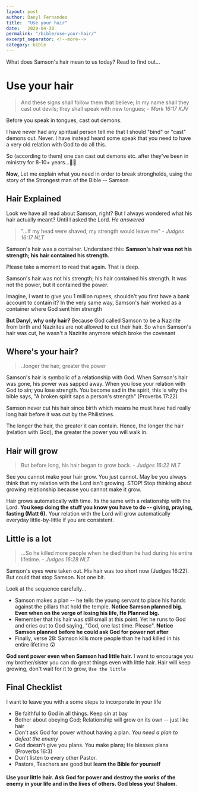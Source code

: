 ```yaml
---
layout: post
author: Danyl Fernandes
title:  "Use your hair"
date:   2020-04-30
permalink: "/bible/use-your-hair/"
excerpt_separator: <!--more-->
category: bible
---
```

What does Samson's hair mean to us today? Read to find out...
<!--more-->

# Use your hair 

> And these signs shall follow them that believe; In my name shall they cast out devils; they shall speak with new tongues; - *Mark 16:17 KJV*

Before you speak in tongues, cast out demons.

I have never had any spiritual person tell me that I should "bind" or "cast" demons out. Never. I have instead heard some speak that you need to have a very old relation with God to do all this. 

So (according to them) one can cast out demons etc. after they've been in ministry for 8-10+ years...:man_facepalming:

**Now,** Let me explain what you need in order to break strongholds, using the story of the Strongest man of the Bible -- Samson

## Hair Explained

Look we have all read about Samson, right? But I always wondered what his hair actually meant? Until I asked the Lord. *He answered*

> "...If my head were shaved, my strength would leave me" - *Judges 16:17 NLT*

Samson's hair was a container. Understand this: **Samson's hair was not his strength; his hair contained his strength**.

Please take a moment to read that again. That is deep.

Samson's hair was not his strength; his hair contained his strength. It was not the power, but  it contained the power.

Imagine, I want to give you 1 million rupees, shouldn't you first have a bank account to contain it? In the very same way, Samson's hair worked as a container where God sent him strength

**But Danyl, why only hair?** Because God called Samson to be a Nazirite from birth and Nazirites are not allowed to cut their hair. So when Samson's hair was cut, he wasn't a Nazirite anymore which broke the covenant

## Where's your hair?

> ..longer the hair, greater the power

Samson's hair is symbolic of a relationship with God. When Samson's hair was gone, his power was sapped away. When you lose your relation with God to sin; you lose strength. You become sad in the spirit, this is why the bible says, "A broken spirit saps a person's strength" (Proverbs 17:22) 

Samson never cut his hair since birth which means he must have had really long hair before it was cut by the Philistines.

The longer the hair, the greater it can contain. Hence, the longer the hair (relation with God), the greater the power you will walk in.

## Hair will grow

> But before long, his hair began to grow back. - *Judges 16:22 NLT*	

See you cannot make your hair grow. You just cannot. May be you always think that my relation with the Lord isn't growing. STOP! Stop thinking about growing relationship because you cannot make it grow.

Hair grows automatically with time. Its the same with a relationship with the Lord. **You keep doing the stuff you know you have to do -- giving, praying, fasting (Matt 6).** Your relation with the Lord will grow automatically everyday little-by-little if you are consistent.

## Little is a lot

> ...So he killed more people when he died than he had during his entire lifetime. - *Judges 16:28 NLT*

Samson's eyes were taken out. His hair was too short now (Judges 16:22). But could that stop Samson. Not one bit. 

Look at the sequence carefully...

* Samson makes a plan -- he tells the young servant to place his hands against the pillars that hold the temple. **Notice Samson planned big. Even when on the verge of losing his life, He Planned big.**
* Remember that his hair was still small at this point. Yet he runs to God and cries out to God saying, "God, one last time. Please". **Notice Samson planned before he could ask God for power not after**
* Finally, verse 28: Samson kills more people than he had killed in his entire lifetime :astonished:

**God sent power even when Samson had little hair.** I want to encourage you my brother/sister you can do great things even with little hair. Hair will keep growing, don't wait for it to grow, ```Use the little```

## Final Checklist

I want to leave you with a some steps to incorporate in your life

* Be faithful to God in all things. Keep sin at bay
* Bother about obeying God; Relationship will grow on its own -- just like hair
* Don't ask God for power without having a plan. *You need a plan to defeat the enemy*
* God doesn't give you plans. You make plans; He blesses plans (Proverbs 16:3)
* Don't listen to every other Pastor. 
* Pastors, Teachers are good but **learn the Bible for yourself**

#### Use your little hair. Ask God for power and destroy the works of the enemy in your life and in the lives of others. God bless you! Shalom.





